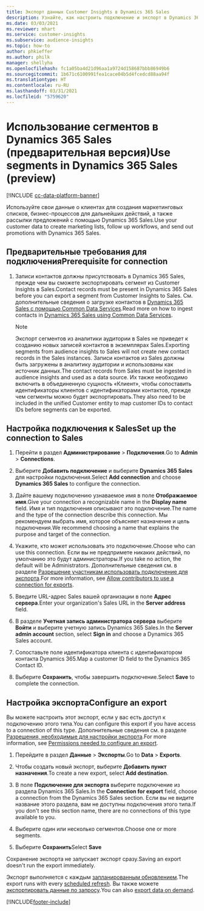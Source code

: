 ```yaml
---
title: Экспорт данных Customer Insights в Dynamics 365 Sales
description: Узнайте, как настроить подключение и экспорт в Dynamics 365 Sales.
ms.date: 03/03/2021
ms.reviewer: mhart
ms.service: customer-insights
ms.subservice: audience-insights
ms.topic: how-to
author: phkieffer
ms.author: philk
manager: shellyha
ms.openlocfilehash: fc1a05ba4d21d96aa1a9724d158687bbb86949b6
ms.sourcegitcommit: 1b671c6100991fea1cace04b5d4fcedcd88aa94f
ms.translationtype: HT
ms.contentlocale: ru-RU
ms.lasthandoff: 03/31/2021
ms.locfileid: "5759620"
---
```

# <a name="use-segments-in-dynamics-365-sales-preview"></a><span data-ttu-id="76c6c-103">Использование сегментов в Dynamics 365 Sales (предварительная версия)</span><span class="sxs-lookup"><span data-stu-id="76c6c-103">Use segments in Dynamics 365 Sales (preview)</span></span>

[!INCLUDE [cc-data-platform-banner](../includes/cc-data-platform-banner.md)]

<span data-ttu-id="76c6c-104">Используйте свои данные о клиентах для создания маркетинговых списков, бизнес-процессов для дальнейших действий, а также рассылки предложений с помощью Dynamics 365 Sales.</span><span class="sxs-lookup"><span data-stu-id="76c6c-104">Use your customer data to create marketing lists, follow up workflows, and send out promotions with Dynamics 365 Sales.</span></span>

## <a name="prerequisite-for-connection"></a><span data-ttu-id="76c6c-105">Предварительные требования для подключения</span><span class="sxs-lookup"><span data-stu-id="76c6c-105">Prerequisite for connection</span></span>

1. <span data-ttu-id="76c6c-106">Записи контактов должны присутствовать в Dynamics 365 Sales, прежде чем вы сможете экспортировать сегмент из Customer Insights в Sales.</span><span class="sxs-lookup"><span data-stu-id="76c6c-106">Contact records must be present in Dynamics 365 Sales before you can export a segment from Customer Insights to Sales.</span></span> <span data-ttu-id="76c6c-107">См. дополнительные сведения о загрузке контактов в [Dynamics 365 Sales с помощью Common Data Services](connect-power-query.md).</span><span class="sxs-lookup"><span data-stu-id="76c6c-107">Read more on how to ingest contacts in [Dynamics 365 Sales using Common Data Services](connect-power-query.md).</span></span>

   > [!NOTE]
   > <span data-ttu-id="76c6c-108">Экспорт сегментов из аналитики аудитории в Sales не приведет к созданию новых записей контактов в экземплярах Sales.</span><span class="sxs-lookup"><span data-stu-id="76c6c-108">Exporting segments from audience insights to Sales will not create new contact records in the Sales instances.</span></span> <span data-ttu-id="76c6c-109">Записи контактов из Sales должны быть загружены в аналитику аудитории и использованы как источник данных.</span><span class="sxs-lookup"><span data-stu-id="76c6c-109">The contact records from Sales must be ingested in audience insights and used as a data source.</span></span> <span data-ttu-id="76c6c-110">Их также необходимо включить в объединенную сущность «Клиент», чтобы сопоставить идентификаторы клиентов с идентификаторами контактов, прежде чем сегменты можно будет экспортировать.</span><span class="sxs-lookup"><span data-stu-id="76c6c-110">They also need to be included in the unified Customer entity to map customer IDs to contact IDs before segments can be exported.</span></span>

## <a name="set-up-the-connection-to-sales"></a><span data-ttu-id="76c6c-111">Настройка подключения к Sales</span><span class="sxs-lookup"><span data-stu-id="76c6c-111">Set up the connection to Sales</span></span>

1. <span data-ttu-id="76c6c-112">Перейти в раздел **Администрирование** > **Подключения**.</span><span class="sxs-lookup"><span data-stu-id="76c6c-112">Go to **Admin** > **Connections**.</span></span>

1. <span data-ttu-id="76c6c-113">Выберите **Добавить подключение** и выберите **Dynamics 365 Sales** для настройки подключения.</span><span class="sxs-lookup"><span data-stu-id="76c6c-113">Select **Add connection** and choose **Dynamics 365 Sales** to configure the connection.</span></span>

1. <span data-ttu-id="76c6c-114">Дайте вашему подключению узнаваемое имя в поле **Отображаемое имя**.</span><span class="sxs-lookup"><span data-stu-id="76c6c-114">Give your connection a recognizable name in the **Display name** field.</span></span> <span data-ttu-id="76c6c-115">Имя и тип подключения описывают это подключение.</span><span class="sxs-lookup"><span data-stu-id="76c6c-115">The name and the type of the connection describe this connection.</span></span> <span data-ttu-id="76c6c-116">Мы рекомендуем выбрать имя, которое объясняет назначение и цель подключения.</span><span class="sxs-lookup"><span data-stu-id="76c6c-116">We recommend choosing a name that explains the purpose and target of the connection.</span></span>

1. <span data-ttu-id="76c6c-117">Укажите, кто может использовать это подключение.</span><span class="sxs-lookup"><span data-stu-id="76c6c-117">Choose who can use this connection.</span></span> <span data-ttu-id="76c6c-118">Если вы не предпримете никаких действий, по умолчанию это будут администраторы.</span><span class="sxs-lookup"><span data-stu-id="76c6c-118">If you take no action, the default will be Administrators.</span></span> <span data-ttu-id="76c6c-119">Дополнительные сведения см. в разделе [Разрешение участникам использовать подключение для экспорта](connections.md#allow-contributors-to-use-a-connection-for-exports).</span><span class="sxs-lookup"><span data-stu-id="76c6c-119">For more information, see [Allow contributors to use a connection for exports](connections.md#allow-contributors-to-use-a-connection-for-exports).</span></span>

1. <span data-ttu-id="76c6c-120">Введите URL-адрес Sales вашей организации в поле **Адрес сервера**.</span><span class="sxs-lookup"><span data-stu-id="76c6c-120">Enter your organization's Sales URL in the **Server address** field.</span></span>

1. <span data-ttu-id="76c6c-121">В разделе **Учетная запись администратора сервера** выберите **Войти** и выберите учетную запись Dynamics 365 Sales.</span><span class="sxs-lookup"><span data-stu-id="76c6c-121">In the **Server admin account** section, select **Sign in** and choose a Dynamics 365 Sales account.</span></span>

1. <span data-ttu-id="76c6c-122">Сопоставьте поле идентификатора клиента с идентификатором контакта Dynamics 365.</span><span class="sxs-lookup"><span data-stu-id="76c6c-122">Map a customer ID field to the Dynamics 365 Contact ID.</span></span>

1. <span data-ttu-id="76c6c-123">Выберите **Сохранить**, чтобы завершить подключение.</span><span class="sxs-lookup"><span data-stu-id="76c6c-123">Select **Save** to complete the connection.</span></span> 

## <a name="configure-an-export"></a><span data-ttu-id="76c6c-124">Настройка экспорта</span><span class="sxs-lookup"><span data-stu-id="76c6c-124">Configure an export</span></span>

<span data-ttu-id="76c6c-125">Вы можете настроить этот экспорт, если у вас есть доступ к подключению этого типа.</span><span class="sxs-lookup"><span data-stu-id="76c6c-125">You can configure this export if you have access to a connection of this type.</span></span> <span data-ttu-id="76c6c-126">Дополнительные сведения см. в разделе [Разрешения, необходимые для настройки экспорта](export-destinations.md#set-up-a-new-export).</span><span class="sxs-lookup"><span data-stu-id="76c6c-126">For more information, see [Permissions needed to configure an export](export-destinations.md#set-up-a-new-export).</span></span>

1. <span data-ttu-id="76c6c-127">Перейдите в раздел **Данные** > **Экспорты**.</span><span class="sxs-lookup"><span data-stu-id="76c6c-127">Go to **Data** > **Exports**.</span></span>

1. <span data-ttu-id="76c6c-128">Чтобы создать новый экспорт, выберите **Добавить пункт назначения**.</span><span class="sxs-lookup"><span data-stu-id="76c6c-128">To create a new export, select **Add destination**.</span></span>

1. <span data-ttu-id="76c6c-129">В поле **Подключение для экспорта** выберите подключение из раздела Dynamics 365 Sales.</span><span class="sxs-lookup"><span data-stu-id="76c6c-129">In the **Connection for export** field, choose a connection from the Dynamics 365 Sales section.</span></span> <span data-ttu-id="76c6c-130">Если вы не видите название этого раздела, вам не доступны подключения этого типа.</span><span class="sxs-lookup"><span data-stu-id="76c6c-130">If you don't see this section name, there are no connections of this type available to you.</span></span>

1. <span data-ttu-id="76c6c-131">Выберите один или несколько сегментов.</span><span class="sxs-lookup"><span data-stu-id="76c6c-131">Choose one or more segments.</span></span>

1. <span data-ttu-id="76c6c-132">Выберите **Сохранить**</span><span class="sxs-lookup"><span data-stu-id="76c6c-132">Select **Save**</span></span>

<span data-ttu-id="76c6c-133">Сохранение экспорта не запускает экспорт сразу.</span><span class="sxs-lookup"><span data-stu-id="76c6c-133">Saving an export doesn't run the export immediately.</span></span>

<span data-ttu-id="76c6c-134">Экспорт выполняется с каждым [запланированным обновлением](system.md#schedule-tab).</span><span class="sxs-lookup"><span data-stu-id="76c6c-134">The export runs with every [scheduled refresh](system.md#schedule-tab).</span></span> <span data-ttu-id="76c6c-135">Вы также можете [экспортировать данные по запросу](export-destinations.md#run-exports-on-demand).</span><span class="sxs-lookup"><span data-stu-id="76c6c-135">You can also [export data on demand](export-destinations.md#run-exports-on-demand).</span></span> 

[!INCLUDE[footer-include](../includes/footer-banner.md)]
